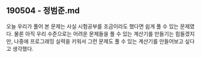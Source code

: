 190504 - 정범준.md
-----------------------------------------------
오늘 우리가 풀어 본 문제는 사실 시험공부를 조금이라도 했다면 쉽게 풀 수 있는 문제였다. 물론 아직 우리 수준으로는 어려운 문제들을 풀 수 있는 계산기를 만들기는 힘들겠지만, 나중에 프로그래밍 실력을 키워서 그런 문제도 풀 수 있는 계산기를 만들어보고 싶다고 생각했다.
